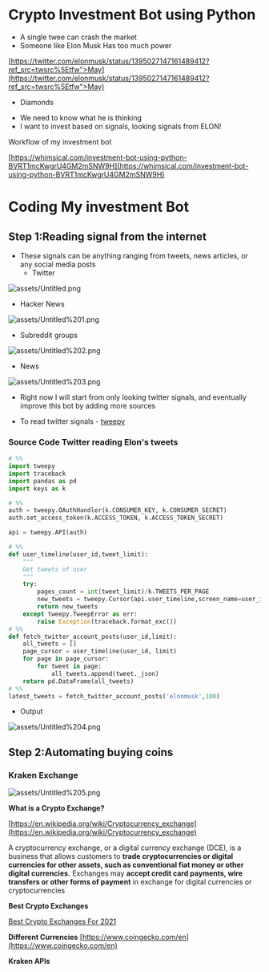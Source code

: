 # Crypto Investment Bot using Python

- A single twee can crash the market
- Someone like Elon Musk Has too much power

[https://twitter.com/elonmusk/status/1395027147161489412?ref_src=twsrc%5Etfw">May](https://twitter.com/elonmusk/status/1395027147161489412?ref_src=twsrc%5Etfw">May)

- Diamonds

<Show more Elon Tweets>

- We need to know what he is thinking
- I want to invest based on signals, looking signals from ELON!

Workflow of my investment bot

[https://whimsical.com/investment-bot-using-python-BVRT1mcKwgrU4GM2mSNW9H](https://whimsical.com/investment-bot-using-python-BVRT1mcKwgrU4GM2mSNW9H)

# Coding My investment Bot

## Step 1:Reading signal from the internet

- These signals can be anything ranging from tweets, news articles, or any social media posts
    - Twitter

![assets/Untitled.png](assets/Untitled.png)

- Hacker News

![assets/Untitled%201.png](assets/Untitled%201.png)

- Subreddit groups

![assets/Untitled%202.png](assets/Untitled%202.png)

- News

![assets/Untitled%203.png](assets/Untitled%203.png)

- Right now I will start from only looking twitter signals, and eventually improve this bot by adding more sources

- To read twitter signals - [tweepy](https://www.tweepy.org/)

### Source Code Twitter reading Elon's tweets

```python
# %%
import tweepy
import traceback
import pandas as pd
import keys as k

# %%
auth = tweepy.OAuthHandler(k.CONSUMER_KEY, k.CONSUMER_SECRET)
auth.set_access_token(k.ACCESS_TOKEN, k.ACCESS_TOKEN_SECRET)

api = tweepy.API(auth)

# %%
def user_timeline(user_id,tweet_limit):
    """
    Get tweets of user
    """
    try:
        pages_count = int(tweet_limit)/k.TWEETS_PER_PAGE
        new_tweets = tweepy.Cursor(api.user_timeline,screen_name=user_id).pages(pages_count)
        return new_tweets
    except tweepy.TweepError as err:
        raise Exception(traceback.format_exc())
# %%
def fetch_twitter_account_posts(user_id,limit):
    all_tweets = []
    page_cursor = user_timeline(user_id, limit)
    for page in page_cursor:
        for tweet in page:
            all_tweets.append(tweet._json)
    return pd.DataFrame(all_tweets)
# %%
latest_tweets = fetch_twitter_account_posts('elonmusk',100)
```

- Output

![assets/Untitled%204.png](assets/Untitled%204.png)

## Step 2:Automating buying coins

### Kraken Exchange

![assets/Untitled%205.png](assets/Untitled%205.png)

**What is a Crypto Exchange?**

[https://en.wikipedia.org/wiki/Cryptocurrency_exchange](https://en.wikipedia.org/wiki/Cryptocurrency_exchange)

A cryptocurrency exchange, or a digital currency exchange (DCE), is a business that allows customers to **trade cryptocurrencies or digital currencies for other assets, such as conventional fiat money or other digital currencies.** Exchanges may **accept credit card payments, wire transfers or other forms of payment** in exchange for digital currencies or cryptocurrencies

**Best Crypto Exchanges**

[Best Crypto Exchanges For 2021](https://www.forbes.com/advisor/investing/best-crypto-exchanges/)

**Different Currencies**
[https://www.coingecko.com/en](https://www.coingecko.com/en)

**Kraken APIs**